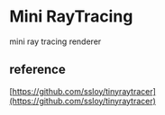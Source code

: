 # Mini RayTracing

mini ray tracing renderer

## reference

[https://github.com/ssloy/tinyraytracer](https://github.com/ssloy/tinyraytracer)